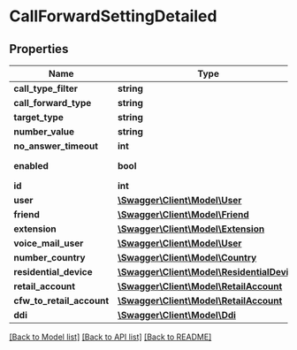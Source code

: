 # CallForwardSettingDetailed

## Properties
Name | Type | Description | Notes
------------ | ------------- | ------------- | -------------
**call_type_filter** | **string** |  | 
**call_forward_type** | **string** |  | 
**target_type** | **string** |  | [optional] 
**number_value** | **string** |  | [optional] 
**no_answer_timeout** | **int** |  | 
**enabled** | **bool** |  | [default to false]
**id** | **int** |  | [optional] 
**user** | [**\Swagger\Client\Model\User**](User.md) |  | [optional] 
**friend** | [**\Swagger\Client\Model\Friend**](Friend.md) |  | [optional] 
**extension** | [**\Swagger\Client\Model\Extension**](Extension.md) |  | [optional] 
**voice_mail_user** | [**\Swagger\Client\Model\User**](User.md) |  | [optional] 
**number_country** | [**\Swagger\Client\Model\Country**](Country.md) |  | [optional] 
**residential_device** | [**\Swagger\Client\Model\ResidentialDevice**](ResidentialDevice.md) |  | [optional] 
**retail_account** | [**\Swagger\Client\Model\RetailAccount**](RetailAccount.md) |  | [optional] 
**cfw_to_retail_account** | [**\Swagger\Client\Model\RetailAccount**](RetailAccount.md) |  | [optional] 
**ddi** | [**\Swagger\Client\Model\Ddi**](Ddi.md) |  | [optional] 

[[Back to Model list]](../README.md#documentation-for-models) [[Back to API list]](../README.md#documentation-for-api-endpoints) [[Back to README]](../README.md)


